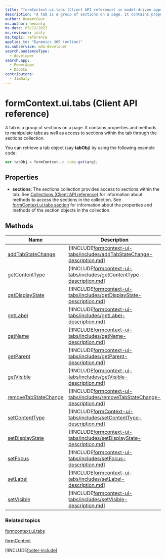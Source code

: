 ```yaml
---
title: "formContext.ui.tabs (Client API reference) in model-driven apps| MicrosoftDocs"
description: "A tab is a group of sections on a page. It contains properties and methods to manipulate tabs as well as access to sections within the tab through the sections collection."
author: HemantGaur
ms.author: hemantg
ms.date: 03/12/2022
ms.reviewer: jdaly
ms.topic: reference
applies_to: "Dynamics 365 (online)"
ms.subservice: mda-developer
search.audienceType: 
  - developer
search.app: 
  - PowerApps
  - D365CE
contributors:
  - JimDaly
---
```

# formContext.ui.tabs (Client API reference)



A tab is a group of sections on a page. It contains properties and methods to manipulate tabs as well as access to sections within the tab through the sections collection.

You can retrieve a tab object (say **tabObj**) by using the following example code:

```JavaScript
var tabObj = formContext.ui.tabs.get(arg);
```

## Properties

- **sections**: The sections collection provides access to sections within the tab. See [Collections (Client API reference)](collections.md) for information about methods to access the sections in the collection. See [formContext.ui.tabs section](formContext-ui-tab-sections.md) for information about the properties and methods of the section objects in the collection.

## Methods

|Name | Description |
|--|--|
|[addTabStateChange](formcontext-ui-tabs/addTabStateChange.md)|[!INCLUDE[formcontext-ui-tabs/includes/addTabStateChange-description.md](formcontext-ui-tabs/includes/addTabStateChange-description.md)]|
|[getContentType](formcontext-ui-tabs/getContentType.md)|[!INCLUDE[formcontext-ui-tabs/includes/getContentType-description.md](formcontext-ui-tabs/includes/getContentType-description.md)]|
|[getDisplayState](formcontext-ui-tabs/getDisplayState.md)|[!INCLUDE[formcontext-ui-tabs/includes/getDisplayState-description.md](formcontext-ui-tabs/includes/getDisplayState-description.md)]|
|[getLabel](formcontext-ui-tabs/getLabel.md)|[!INCLUDE[formcontext-ui-tabs/includes/getLabel-description.md](formcontext-ui-tabs/includes/getLabel-description.md)]|
|[getName](formcontext-ui-tabs/getName.md)|[!INCLUDE[formcontext-ui-tabs/includes/getName-description.md](formcontext-ui-tabs/includes/getName-description.md)]|
|[getParent](formcontext-ui-tabs/getParent.md)|[!INCLUDE[formcontext-ui-tabs/includes/getParent-description.md](formcontext-ui-tabs/includes/getParent-description.md)]|
|[getVisible](formcontext-ui-tabs/getVisible.md)|[!INCLUDE[formcontext-ui-tabs/includes/getVisible-description.md](formcontext-ui-tabs/includes/getVisible-description.md)]|
|[removeTabStateChange](formcontext-ui-tabs/removeTabStateChange.md)|[!INCLUDE[formcontext-ui-tabs/includes/removeTabStateChange-description.md](formcontext-ui-tabs/includes/removeTabStateChange-description.md)]|
|[setContentType](formContext-ui-tabs/setContentType.md)|[!INCLUDE[formContext-ui-tabs/includes/setContentType-description.md](formContext-ui-tabs/includes/setContentType-description.md)]|
|[setDisplayState](formcontext-ui-tabs/setDisplayState.md)|[!INCLUDE[formcontext-ui-tabs/includes/setDisplayState-description.md](formcontext-ui-tabs/includes/setDisplayState-description.md)]|
|[setFocus](formcontext-ui-tabs/setFocus.md)|[!INCLUDE[formcontext-ui-tabs/includes/setFocus-description.md](formcontext-ui-tabs/includes/setFocus-description.md)]|
|[setLabel](formcontext-ui-tabs/setLabel.md)|[!INCLUDE[formcontext-ui-tabs/includes/setLabel-description.md](formcontext-ui-tabs/includes/setLabel-description.md)]|
|[setVisible](formcontext-ui-tabs/setVisible.md)|[!INCLUDE[formcontext-ui-tabs/includes/setVisible-description.md](formcontext-ui-tabs/includes/setVisible-description.md)]|

### Related topics

[formcontext.ui.tabs](formcontext-ui-tabs.md)

[formContext](../clientapi-form-context.md)



[!INCLUDE[footer-include](../../../../includes/footer-banner.md)]